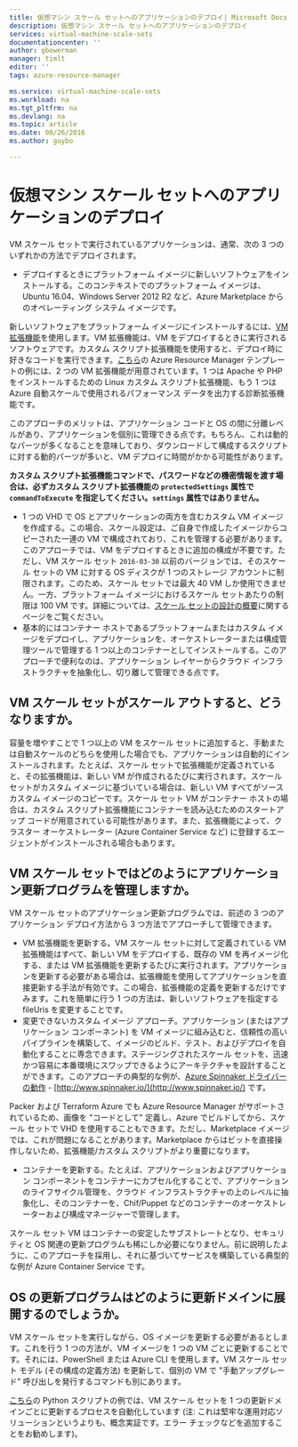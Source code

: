 ```yaml
---
title: 仮想マシン スケール セットへのアプリケーションのデプロイ| Microsoft Docs
description: 仮想マシン スケール セットへのアプリケーションのデプロイ
services: virtual-machine-scale-sets
documentationcenter: ''
author: gbowerman
manager: timlt
editor: ''
tags: azure-resource-manager

ms.service: virtual-machine-scale-sets
ms.workload: na
ms.tgt_pltfrm: na
ms.devlang: na
ms.topic: article
ms.date: 08/26/2016
ms.author: guybo

---
```

# 仮想マシン スケール セットへのアプリケーションのデプロイ
VM スケール セットで実行されているアプリケーションは、通常、次の 3 つのいずれかの方法でデプロイされます。

* デプロイするときにプラットフォーム イメージに新しいソフトウェアをインストールする。このコンテキストでのプラットフォーム イメージは、Ubuntu 16.04、Windows Server 2012 R2 など、Azure Marketplace からのオペレーティング システム イメージです。

新しいソフトウェアをプラットフォーム イメージにインストールするには、[VM 拡張機能](../virtual-machines/virtual-machines-windows-extensions-features.md)を使用します。VM 拡張機能は、VM をデプロイするときに実行されるソフトウェアです。カスタム スクリプト拡張機能を使用すると、デプロイ時に好きなコードを実行できます。[こちら](https://github.com/Azure/azure-quickstart-templates/tree/master/201-vmss-lapstack-autoscale)の Azure Resource Manager テンプレートの例には、2 つの VM 拡張機能が用意されています。1 つは Apache や PHP をインストールするための Linux カスタム スクリプト拡張機能、もう 1 つは Azure 自動スケールで使用されるパフォーマンス データを出力する診断拡張機能です。

このアプローチのメリットは、アプリケーション コードと OS の間に分離レベルがあり、アプリケーションを個別に管理できる点です。もちろん、これは動的なパーツが多くなることを意味しており、ダウンロードして構成するスクリプトに対する動的パーツが多いと、VM デプロイに時間がかかる可能性があります。

**カスタム スクリプト拡張機能コマンドで、パスワードなどの機密情報を渡す場合は、必ずカスタム スクリプト拡張機能の `protectedSettings` 属性で `commandToExecute` を指定してください。`settings` 属性ではありません。**

* 1 つの VHD で OS とアプリケーションの両方を含むカスタム VM イメージを作成する。この場合、スケール設定は、ご自身で作成したイメージからコピーされた一連の VM で構成されており、これを管理する必要があります。このアプローチでは、VM をデプロイするときに追加の構成が不要です。ただし、VM スケール セット `2016-03-30` 以前のバージョンでは、そのスケール セットの VM に対する OS ディスクが 1 つのストレージ アカウントに制限されます。このため、スケール セットでは最大 40 VM しか使用できません。一方、プラットフォーム イメージにおけるスケール セットあたりの制限は 100 VM です。詳細については、[スケール セットの設計の概要](virtual-machine-scale-sets-design-overview.md)に関するページをご覧ください。
* 基本的にはコンテナー ホストであるプラットフォームまたはカスタム イメージをデプロイし、アプリケーションを、オーケストレーターまたは構成管理ツールで管理する 1 つ以上のコンテナーとしてインストールする。このアプローチで便利なのは、アプリケーション レイヤーからクラウド インフラストラクチャを抽象化し、切り離して管理できる点です。

## VM スケール セットがスケール アウトすると、どうなりますか。
容量を増やすことで 1 つ以上の VM をスケール セットに追加すると、手動または自動スケールのどちらを使用した場合でも、アプリケーションは自動的にインストールされます。たとえば、スケール セットで拡張機能が定義されていると、その拡張機能は、新しい VM が作成されるたびに実行されます。スケール セットがカスタム イメージに基づいている場合は、新しい VM すべてがソース カスタム イメージのコピーです。スケール セット VM がコンテナー ホストの場合は、カスタム スクリプト拡張機能にコンテナーを読み込むためのスタートアップ コードが用意されている可能性があります。また、拡張機能によって、クラスター オーケストレーター (Azure Container Service など) に登録するエージェントがインストールされる場合もあります。

## VM スケール セットではどのようにアプリケーション更新プログラムを管理しますか。
VM スケール セットのアプリケーション更新プログラムでは、前述の 3 つのアプリケーション デプロイ方法から 3 つ方法でアプローチして管理できます。

* VM 拡張機能を更新する。VM スケール セットに対して定義されている VM 拡張機能はすべて、新しい VM をデプロイする、既存の VM を再イメージ化する、または VM 拡張機能を更新するたびに実行されます。アプリケーションを更新する必要がある場合は、拡張機能を使用してアプリケーションを直接更新する手法が有効です。この場合、拡張機能の定義を更新するだけですみます。これを簡単に行う 1 つの方法は、新しいソフトウェアを指定する fileUris を変更することです。
* 変更できないカスタム イメージ アプローチ。アプリケーション (またはアプリケーション コンポーネント) を VM イメージに組み込むと、信頼性の高いパイプラインを構築して、イメージのビルド、テスト、およびデプロイを自動化することに専念できます。ステージングされたスケール セットを、迅速かつ容易に本番環境にスワップできるようにアーキテクチャを設計することができます。このアプローチの典型的な例が、[Azure Spinnaker ドライバーの動作](https://github.com/spinnaker/deck/tree/master/app/scripts/modules/azure) - [http://www.spinnaker.io/](http://www.spinnaker.io/) です。

Packer および Terraform Azure でも Azure Resource Manager がサポートされているため、画像を "コードとして" 定義し、Azure でビルドしてから、スケール セットで VHD を使用することもできます。ただし、Marketplace イメージでは、これが問題になることがあります。Marketplace からはビットを直接操作しないため、拡張機能/カスタム スクリプトがより重要になります。

* コンテナーを更新する。たとえば、アプリケーションおよびアプリケーション コンポーネントをコンテナーにカプセル化することで、アプリケーションのライフサイクル管理を、クラウド インフラストラクチャの上のレベルに抽象化し、そのコンテナーを、Chif/Puppet などのコンテナーのオーケストレーターおよび構成マネージャーで管理します。

スケール セット VM はコンテナーの安定したサブストレートとなり、セキュリティと OS 関連の更新プログラムも稀にしか必要になりません。前に説明したように、このアプローチを採用し、それに基づいてサービスを構築している典型的な例が Azure Container Service です。

## OS の更新プログラムはどのように更新ドメインに展開するのでしょうか。
VM スケール セットを実行しながら、OS イメージを更新する必要があるとします。これを行う 1 つの方法が、VM イメージを 1 つの VM ごとに更新することです。それには、PowerShell または Azure CLI を使用します。VM スケール セット モデル (その構成の定義方法) を更新して、個別の VM で "手動アップグレード" 呼び出しを発行するコマンドも別にあります。

[こちら](https://github.com/gbowerman/vmsstools)の Python スクリプトの例では、VM スケール セットを 1 つの更新ドメインごとに更新するプロセスを自動化しています (注: これは堅牢な運用対応ソリューションというよりも、概念実証です。エラー チェックなどを追加することをお勧めします)。

<!---HONumber=AcomDC_0907_2016-->
